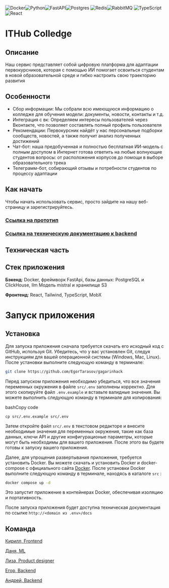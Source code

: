 ![Docker](https://img.shields.io/badge/docker-%230db7ed.svg?style=for-the-badge&logo=docker&logoColor=white)![Python](https://img.shields.io/badge/python-3670A0?style=for-the-badge&logo=python&logoColor=ffdd54)![FastAPI](https://img.shields.io/badge/FastAPI-005571?style=for-the-badge&logo=fastapi)![Postgres](https://img.shields.io/badge/postgres-%23316192.svg?style=for-the-badge&logo=postgresql&logoColor=white)
![Redis](https://img.shields.io/badge/redis-%23DD0031.svg?&style=for-the-badge&logo=redis&logoColor=white)![RabbitMQ](https://img.shields.io/badge/rabbitmq-%23FF6600.svg?&style=for-the-badge&logo=rabbitmq&logoColor=white)
![TypeScript](https://img.shields.io/badge/typescript-%23007ACC.svg?style=for-the-badge&logo=typescript&logoColor=white)
![React](https://img.shields.io/badge/react-%2320232a.svg?style=for-the-badge&logo=react&logoColor=%2361DAFB)

# ITHub Colledge

## Описание 
Наш сервис представляет собой цифровую платформа для адаптации первокурсников,
которая с помощью ИИ помогает освоиться студентам в новой образовательной среде и гибко настроить свою траекторию развития

## Особенности 
- Сбор информации: Мы собрали всю имеющуюся информацию о колледже для обучения модели: документы, новости, контакты и т.д.
- Интеграция с вк: Определяем интересы пользователей через Вконтакте, что позволяет составлять полный профиль пользователя
- Рекомендации: Первокурсник найдёт у нас персональные подборки сообществ, новостей, а также получит анализ полученных достижений
- Чат-бот: наша предобученная и полностью бесплатная ИИ-модель с полным доступом в Интернет готова ответить
на любые волнующие студентов вопросы: от расположения корпусов до помощи в выборе образовательного трека
- Телеграмм-бот, собирающий отзывы и потребности студентов по процессу адаптации

## Как начать 
Чтобы начать использовать сервис, просто зайдите на нашу веб-страницу и зарегистрируйтесь. 

### [Ссылка на прототип](https://dino-misis.ru/)
### [Ссылка на техническую документацию к backend](https://api.larek.tech/docs)


## Техническая  часть

## Стек приложения
__Бэкенд__: Docker, фреймворк FastApi, базы данных: PostgreSQL и ClickHouse, llm Модель mistral и хранилище S3

__Фронтенд__: React, Tailwind, TypeScript, MobX

# Запуск приложения

## Установка 

  
Для запуска приложения сначала требуется скачать его исходный код с GitHub, используя Git. Убедитесь, что у вас установлен Git, следуя инструкциям для вашей операционной системы (Windows, Mac, Linux). После установки выполните следующую команду в терминале:



```bash
git clone https://github.com/EgorTarasov/gagarinhack
```

Перед запуском приложения необходимо убедиться, что все значения переменных окружения в файле `src/.env` заполнены корректно. Для этого скопируйте файл `.env.example` и вставьте валидные значения. Вы можете выполнить следующую команду в терминале для копирования:

bashCopy code

`cp src/.env.example src/.env`

Затем откройте файл `src/.env` в текстовом редакторе и внесите необходимые значения для переменных окружения, такие как база данных, ключи API и другие конфигурационые параметры, которые могут быть необходимы для вашего приложения. После этого вы будете готовы к запуску вашего приложения.

Далее, для упрощения развертывания приложения, требуется установить Docker. Вы можете скачать и установить Docker и docker-compose с официального сайта [Docker](https://www.docker.com/). После установки Docker выполните следующую команду в терминале, находясь в каталоге `src` :

```bash
docker compose up -d
```

Это запустит приложение в контейнерах Docker, обеспечивая изоляцию и портативность.

После запуска приложения будет доступна техническая документация по ссылке `http://<domain из .env>/docs`


## Команда
[Кирилл, Frontend](https://t.me/biskwiq)

[Даня, ML](https://t.me/denmalbas007)

[Лиза, Product designer](https://t.me/lissey_t)

[Егор, Backend](https://t.me/tarasov_egor)

[Андрей, Backend](https://t.me/using_namespace)

